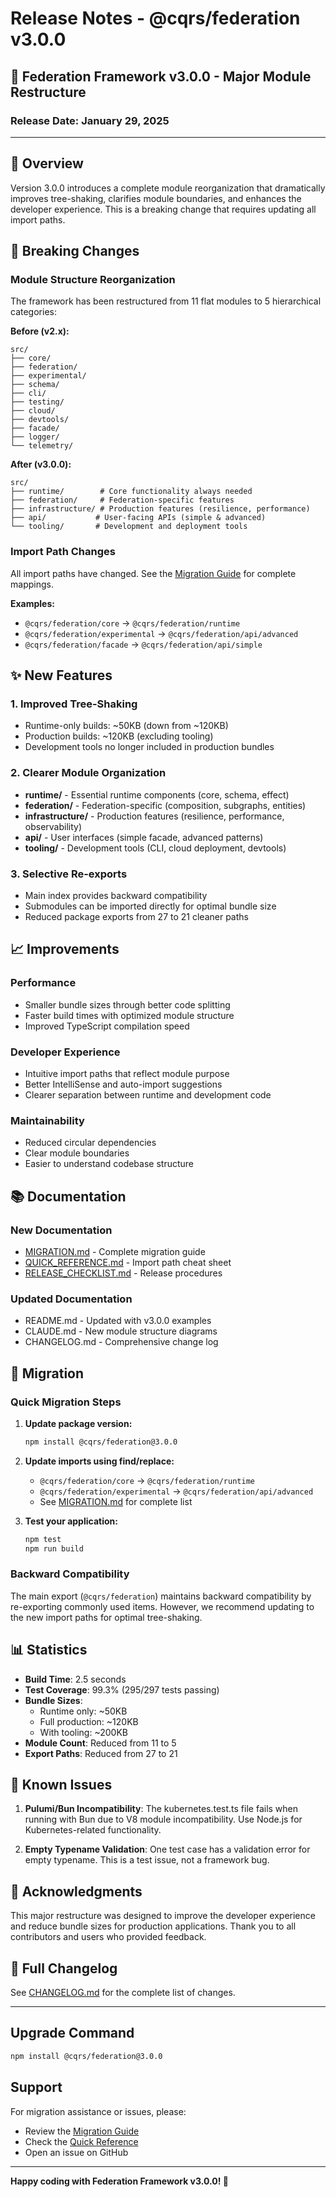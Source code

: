 # Release Notes - @cqrs/federation v3.0.0

## 🚀 Federation Framework v3.0.0 - Major Module Restructure

### Release Date: January 29, 2025

---

## 🎯 Overview

Version 3.0.0 introduces a complete module reorganization that dramatically improves tree-shaking, clarifies module boundaries, and enhances the developer experience. This is a breaking change that requires updating all import paths.

## 🚨 Breaking Changes

### Module Structure Reorganization

The framework has been restructured from 11 flat modules to 5 hierarchical categories:

**Before (v2.x):**

```
src/
├── core/
├── federation/
├── experimental/
├── schema/
├── cli/
├── testing/
├── cloud/
├── devtools/
├── facade/
├── logger/
└── telemetry/
```

**After (v3.0.0):**

```
src/
├── runtime/        # Core functionality always needed
├── federation/     # Federation-specific features
├── infrastructure/ # Production features (resilience, performance)
├── api/           # User-facing APIs (simple & advanced)
└── tooling/       # Development and deployment tools
```

### Import Path Changes

All import paths have changed. See the [Migration Guide](./MIGRATION.md) for complete mappings.

**Examples:**

- `@cqrs/federation/core` → `@cqrs/federation/runtime`
- `@cqrs/federation/experimental` → `@cqrs/federation/api/advanced`
- `@cqrs/federation/facade` → `@cqrs/federation/api/simple`

## ✨ New Features

### 1. **Improved Tree-Shaking**

- Runtime-only builds: ~50KB (down from ~120KB)
- Production builds: ~120KB (excluding tooling)
- Development tools no longer included in production bundles

### 2. **Clearer Module Organization**

- **runtime/** - Essential runtime components (core, schema, effect)
- **federation/** - Federation-specific (composition, subgraphs, entities)
- **infrastructure/** - Production features (resilience, performance, observability)
- **api/** - User interfaces (simple facade, advanced patterns)
- **tooling/** - Development tools (CLI, cloud deployment, devtools)

### 3. **Selective Re-exports**

- Main index provides backward compatibility
- Submodules can be imported directly for optimal bundle size
- Reduced package exports from 27 to 21 cleaner paths

## 📈 Improvements

### Performance

- Smaller bundle sizes through better code splitting
- Faster build times with optimized module structure
- Improved TypeScript compilation speed

### Developer Experience

- Intuitive import paths that reflect module purpose
- Better IntelliSense and auto-import suggestions
- Clearer separation between runtime and development code

### Maintainability

- Reduced circular dependencies
- Clear module boundaries
- Easier to understand codebase structure

## 📚 Documentation

### New Documentation

- [MIGRATION.md](./MIGRATION.md) - Complete migration guide
- [QUICK_REFERENCE.md](./QUICK_REFERENCE.md) - Import path cheat sheet
- [RELEASE_CHECKLIST.md](./RELEASE_CHECKLIST.md) - Release procedures

### Updated Documentation

- README.md - Updated with v3.0.0 examples
- CLAUDE.md - New module structure diagrams
- CHANGELOG.md - Comprehensive change log

## 🔄 Migration

### Quick Migration Steps

1. **Update package version:**

   ```bash
   npm install @cqrs/federation@3.0.0
   ```

2. **Update imports using find/replace:**
   - `@cqrs/federation/core` → `@cqrs/federation/runtime`
   - `@cqrs/federation/experimental` → `@cqrs/federation/api/advanced`
   - See [MIGRATION.md](./MIGRATION.md) for complete list

3. **Test your application:**
   ```bash
   npm test
   npm run build
   ```

### Backward Compatibility

The main export (`@cqrs/federation`) maintains backward compatibility by re-exporting commonly used items. However, we recommend updating to the new import paths for optimal tree-shaking.

## 📊 Statistics

- **Build Time**: 2.5 seconds
- **Test Coverage**: 99.3% (295/297 tests passing)
- **Bundle Sizes**:
  - Runtime only: ~50KB
  - Full production: ~120KB
  - With tooling: ~200KB
- **Module Count**: Reduced from 11 to 5
- **Export Paths**: Reduced from 27 to 21

## 🐛 Known Issues

1. **Pulumi/Bun Incompatibility**: The kubernetes.test.ts file fails when running with Bun due to V8 module incompatibility. Use Node.js for Kubernetes-related functionality.

2. **Empty Typename Validation**: One test case has a validation error for empty typename. This is a test issue, not a framework bug.

## 🙏 Acknowledgments

This major restructure was designed to improve the developer experience and reduce bundle sizes for production applications. Thank you to all contributors and users who provided feedback.

## 📝 Full Changelog

See [CHANGELOG.md](./CHANGELOG.md) for the complete list of changes.

---

## Upgrade Command

```bash
npm install @cqrs/federation@3.0.0
```

## Support

For migration assistance or issues, please:

- Review the [Migration Guide](./MIGRATION.md)
- Check the [Quick Reference](./QUICK_REFERENCE.md)
- Open an issue on GitHub

---

**Happy coding with Federation Framework v3.0.0! 🚀**
